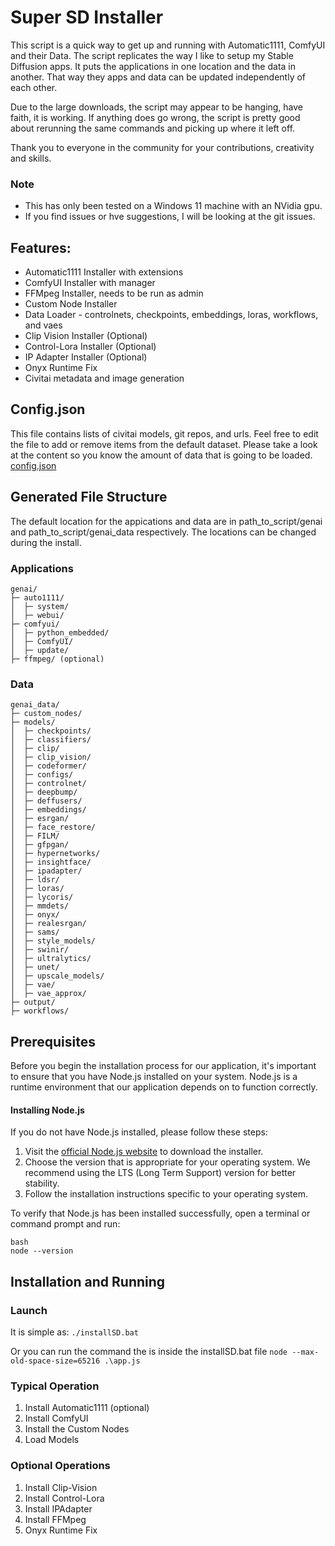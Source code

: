 # Super SD Installer
This script is a quick way to get up and running with Automatic1111, ComfyUI and their Data. The script replicates the way I like to setup my Stable Diffusion apps. It puts the applications in one location and the data in another. That way they apps and data can be updated independently of each other.


Due to the large downloads, the script may appear to be hanging, have faith, it is working. If anything does go wrong, the script is pretty good about rerunning the same commands and picking up where it left off. 


Thank you to everyone in the community for your contributions, creativity and skills.

### Note
- This has only been tested on a Windows 11 machine with an NVidia gpu.
- If you find issues or hve suggestions, I will be looking at the git issues.

## Features:
- Automatic1111 Installer with extensions
- ComfyUI Installer with manager
- FFMpeg Installer, needs to be run as admin
- Custom Node Installer
- Data Loader - controlnets, checkpoints, embeddings, loras, workflows, and vaes
- Clip Vision Installer (Optional)
- Control-Lora Installer (Optional)
- IP Adapter Installer (Optional)
- Onyx Runtime Fix
- Civitai metadata and image generation

## Config.json
This file contains lists of civitai models, git repos, and urls. Feel free to edit the file to add or remove items from the default dataset. Please take a look at the content so you know the amount of data that is going to be loaded. 
[config.json](./config.json)

## Generated File Structure
The default location for the appications and data are in path_to_script/genai and path_to_script/genai_data respectively. The locations can be changed during the install.

### Applications 
```
genai/
├─ auto1111/
│  ├─ system/
│  ├─ webui/
├─ comfyui/
│  ├─ python_embedded/
│  ├─ ComfyUI/
│  ├─ update/
├─ ffmpeg/ (optional)
```
### Data
```
genai_data/
├─ custom_nodes/
├─ models/
│  ├─ checkpoints/
│  ├─ classifiers/
│  ├─ clip/
│  ├─ clip_vision/
│  ├─ codeformer/
│  ├─ configs/
│  ├─ controlnet/
│  ├─ deepbump/
│  ├─ deffusers/
│  ├─ embeddings/
│  ├─ esrgan/
│  ├─ face_restore/
│  ├─ FILM/
│  ├─ gfpgan/
│  ├─ hypernetworks/
│  ├─ insightface/
│  ├─ ipadapter/
│  ├─ ldsr/
│  ├─ loras/
│  ├─ lycoris/
│  ├─ mmdets/
│  ├─ onyx/
│  ├─ realesrgan/
│  ├─ sams/
│  ├─ style_models/
│  ├─ swinir/
│  ├─ ultralytics/
│  ├─ unet/
│  ├─ upscale_models/
│  ├─ vae/
│  ├─ vae_approx/
├─ output/
├─ workflows/
```

## Prerequisites

Before you begin the installation process for our application, it's important to ensure that you have Node.js installed on your system. Node.js is a runtime environment that our application depends on to function correctly.

#### Installing Node.js

If you do not have Node.js installed, please follow these steps:

1. Visit the [official Node.js website](https://nodejs.org/) to download the installer.
2. Choose the version that is appropriate for your operating system. We recommend using the LTS (Long Term Support) version for better stability.
3. Follow the installation instructions specific to your operating system.

To verify that Node.js has been installed successfully, open a terminal or command prompt and run:

```
bash
node --version
```

## Installation and Running

### Launch
It is simple as:
`./installSD.bat`

Or you can run the command the is inside the installSD.bat file
`node --max-old-space-size=65216 .\app.js`

### Typical Operation
1. Install Automatic1111 (optional)
1. Install ComfyUI
1. Install the Custom Nodes
1. Load Models

### Optional Operations
1. Install Clip-Vision
1. Install Control-Lora
1. Install IPAdapter
1. Install FFMpeg
1. Onyx Runtime Fix
